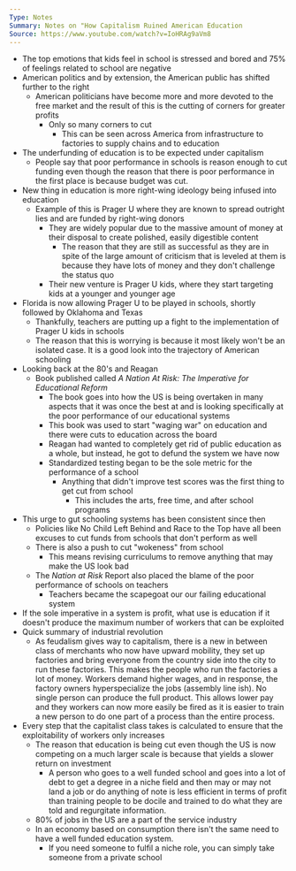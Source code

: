 ```yaml
---
Type: Notes
Summary: Notes on "How Capitalism Ruined American Education
Source: https://www.youtube.com/watch?v=IoHRAg9aVm8
---
```

- The top emotions that kids feel in school is stressed and bored and 75% of feelings related to school are negative
- American politics and by extension, the American public has shifted further to the right
	- American politicians have become more and more devoted to the free market and the result of this is the cutting of corners for greater profits
		- Only so many corners to cut
			- This can be seen across America from infrastructure to factories to supply chains and to education
- The underfunding of education is to be expected under capitalism
	- People say that poor performance in schools is reason enough to cut funding even though the reason that there is poor performance in the first place is because budget was cut.
- New thing in education is more right-wing ideology being infused into education
	- Example of this is Prager U where they are known to spread outright lies and are funded by right-wing donors
		- They are widely popular due to the massive amount of money at their disposal to create polished, easily digestible content
			- The reason that they are still as successful as they are in spite of the large amount of criticism that is leveled at them is because they have lots of money and they don't challenge the status quo
		- Their new venture is Prager U kids, where they start targeting kids at a younger and younger age
- Florida is now allowing Prager U to be played in schools, shortly followed by Oklahoma and Texas
	- Thankfully, teachers are putting up a fight to the implementation of Prager U kids in schools
	- The reason that this is worrying is because it most likely won't be an isolated case. It is a good look into the trajectory of American schooling
- Looking back at the 80's and Reagan
	- Book published called *A Nation At Risk: The Imperative for Educational Reform*
		- The book goes into how the US is being overtaken in many aspects that it was once the best at and is looking specifically at the poor performance of our educational systems
		- This book was used to start "waging war" on education and there were cuts to education across the board
		- Reagan had wanted to completely get rid of public education as a whole, but instead, he got to defund the system we have now
		- Standardized testing began to be the sole metric for the performance of a school
			- Anything that didn't improve test scores was the first thing to get cut from school
				- This includes the arts, free time, and after school programs
- This urge to gut schooling systems has been consistent since then
	- Policies like No Child Left Behind and Race to the Top have all been excuses to cut funds from schools that don't perform as well
	- There is also a push to cut "wokeness" from school
		- This means revising curriculums to remove anything that may make the US look bad
	- The *Nation at Risk* Report also placed the blame of the poor performance of schools on teachers
		- Teachers became the scapegoat our our failing educational system
- If the sole imperative in a system is profit, what use is education if it doesn't produce the maximum number of workers that can be exploited
- Quick summary of industrial revolution
	- As feudalism gives way to capitalism, there is a new in between class of merchants who now have upward mobility, they set up factories and bring everyone from the country side into the city to run these factories. This makes the people who run the factories a lot of money. Workers demand higher wages, and in response, the factory owners hyperspecialize the jobs (assembly line ish). No single person can produce the full product. This allows lower pay and they workers can now more easily be fired as it is easier to train a new person to do one part of a process than the entire process.
- Every step that the capitalist class takes is calculated to ensure that the exploitability of workers only increases
	- The reason that education is being cut even though the US is now competing on a much larger scale is because that yields a slower return on investment
		- A person who goes to a well funded school and goes into a lot of debt to get a degree in a niche field and then may or may not land a job or do anything of note is less efficient in terms of profit than training people to be docile and trained to do what they are told and regurgitate information.
	- 80% of jobs in the US are a part of the service industry
	- In an economy based on consumption there isn't the same need to have a well funded education system.
		- If you need someone to fulfil a niche role, you can simply take someone from a private school
